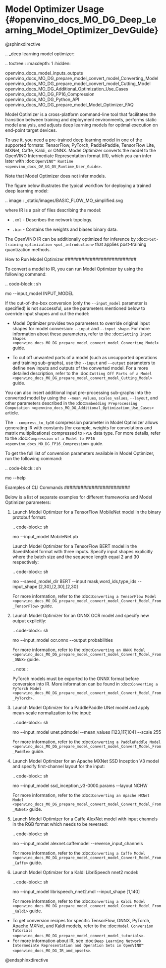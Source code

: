 # Model Optimizer Usage {#openvino_docs_MO_DG_Deep_Learning_Model_Optimizer_DevGuide}

@sphinxdirective

.. _deep learning model optimizer:

.. toctree::
   :maxdepth: 1
   :hidden:

   openvino_docs_model_inputs_outputs
   openvino_docs_MO_DG_prepare_model_convert_model_Converting_Model
   openvino_docs_MO_DG_prepare_model_convert_model_Cutting_Model
   openvino_docs_MO_DG_Additional_Optimization_Use_Cases
   openvino_docs_MO_DG_FP16_Compression
   openvino_docs_MO_DG_Python_API
   openvino_docs_MO_DG_prepare_model_Model_Optimizer_FAQ



Model Optimizer is a cross-platform command-line tool that facilitates the transition between training and deployment environments, performs static model analysis, and adjusts deep learning models for optimal execution on end-point target devices.

To use it, you need a pre-trained deep learning model in one of the supported formats: TensorFlow, PyTorch, PaddlePaddle, TensorFlow Lite, MXNet, Caffe, Kaldi, or ONNX. Model Optimizer converts the model to the OpenVINO Intermediate Representation format (IR), which you can infer later with :doc:`OpenVINO™ Runtime <openvino_docs_OV_UG_OV_Runtime_User_Guide>`.

Note that Model Optimizer does not infer models.

The figure below illustrates the typical workflow for deploying a trained deep learning model:

.. image:: _static/images/BASIC_FLOW_MO_simplified.svg

where IR is a pair of files describing the model:

* ``.xml`` - Describes the network topology.

* ``.bin`` - Contains the weights and biases binary data.

The OpenVINO IR can be additionally optimized for inference by :doc:`Post-training optimization <pot_introduction>` that applies post-training quantization methods.

How to Run Model Optimizer
##########################

To convert a model to IR, you can run Model Optimizer by using the following command:

.. code-block:: sh

   mo --input_model INPUT_MODEL


If the out-of-the-box conversion (only the ``--input_model`` parameter is specified) is not successful, use the parameters mentioned below to override input shapes and cut the model:

- Model Optimizer provides two parameters to override original input shapes for model conversion: ``--input`` and ``--input_shape``.
For more information about these parameters, refer to the :doc:`Setting Input Shapes <openvino_docs_MO_DG_prepare_model_convert_model_Converting_Model>` guide.

- To cut off unwanted parts of a model (such as unsupported operations and training sub-graphs),
use the ``--input`` and ``--output`` parameters to define new inputs and outputs of the converted model.
For a more detailed description, refer to the :doc:`Cutting Off Parts of a Model <openvino_docs_MO_DG_prepare_model_convert_model_Cutting_Model>` guide.

You can also insert additional input pre-processing sub-graphs into the converted model by using
the ``--mean_values``, ``scales_values``, ``--layout``, and other parameters described
in the :doc:`Embedding Preprocessing Computation <openvino_docs_MO_DG_Additional_Optimization_Use_Cases>` article.

The ``--compress_to_fp16`` compression parameter in Model Optimizer allows generating IR with constants (for example, weights for convolutions and matrix multiplications) compressed to ``FP16`` data type. For more details, refer to the :doc:`Compression of a Model to FP16 <openvino_docs_MO_DG_FP16_Compression>` guide.

To get the full list of conversion parameters available in Model Optimizer, run the following command:

.. code-block:: sh

   mo --help


Examples of CLI Commands
########################

Below is a list of separate examples for different frameworks and Model Optimizer parameters:

1. Launch Model Optimizer for a TensorFlow MobileNet model in the binary protobuf format:

   .. code-block:: sh

      mo --input_model MobileNet.pb


   Launch Model Optimizer for a TensorFlow BERT model in the SavedModel format with three inputs. Specify input shapes explicitly where the batch size and the sequence length equal 2 and 30 respectively:

   .. code-block:: sh

      mo --saved_model_dir BERT --input mask,word_ids,type_ids --input_shape [2,30],[2,30],[2,30]

      For more information, refer to the :doc:`Converting a TensorFlow Model <openvino_docs_MO_DG_prepare_model_convert_model_Convert_Model_From_TensorFlow>` guide.

2. Launch Model Optimizer for an ONNX OCR model and specify new output explicitly:

   .. code-block:: sh

      mo --input_model ocr.onnx --output probabilities


   For more information, refer to the :doc:`Converting an ONNX Model <openvino_docs_MO_DG_prepare_model_convert_model_Convert_Model_From_ONNX>` guide.

   .. note::

      PyTorch models must be exported to the ONNX format before conversion into IR. More information can be found in :doc:`Converting a PyTorch Model <openvino_docs_MO_DG_prepare_model_convert_model_Convert_Model_From_PyTorch>`.

3. Launch Model Optimizer for a PaddlePaddle UNet model and apply mean-scale normalization to the input:

   .. code-block:: sh

      mo --input_model unet.pdmodel --mean_values [123,117,104] --scale 255


   For more information, refer to the :doc:`Converting a PaddlePaddle Model <openvino_docs_MO_DG_prepare_model_convert_model_Convert_Model_From_Paddle>` guide.

4. Launch Model Optimizer for an Apache MXNet SSD Inception V3 model and specify first-channel layout for the input:

   .. code-block:: sh

      mo --input_model ssd_inception_v3-0000.params --layout NCHW


   For more information, refer to the :doc:`Converting an Apache MXNet Model <openvino_docs_MO_DG_prepare_model_convert_model_Convert_Model_From_MxNet>` guide.

5. Launch Model Optimizer for a Caffe AlexNet model with input channels in the RGB format which needs to be reversed:

   .. code-block:: sh

      mo --input_model alexnet.caffemodel --reverse_input_channels


   For more information, refer to the :doc:`Converting a Caffe Model <openvino_docs_MO_DG_prepare_model_convert_model_Convert_Model_From_Caffe>` guide.

6. Launch Model Optimizer for a Kaldi LibriSpeech nnet2 model:

   .. code-block:: sh

      mo --input_model librispeech_nnet2.mdl --input_shape [1,140]


   For more information, refer to the :doc:`Converting a Kaldi Model <openvino_docs_MO_DG_prepare_model_convert_model_Convert_Model_From_Kaldi>` guide.

- To get conversion recipes for specific TensorFlow, ONNX, PyTorch, Apache MXNet, and Kaldi models, refer to the :doc:`Model Conversion Tutorials <openvino_docs_MO_DG_prepare_model_convert_model_tutorials>`.
- For more information about IR, see :doc:`Deep Learning Network Intermediate Representation and Operation Sets in OpenVINO™ <openvino_docs_MO_DG_IR_and_opsets>`.

@endsphinxdirective
